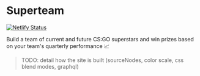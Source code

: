 # Superteam

[![Netlify Status](https://api.netlify.com/api/v1/badges/12c858be-811c-495d-bbf7-f17807f76838/deploy-status)](https://app.netlify.com/sites/tender-wing-afef27/deploys)

Build a team of current and future CS:GO superstars and win prizes based on your team's quarterly performance 📈

> TODO: detail how the site is built (sourceNodes, color scale, css blend modes, graphql)

